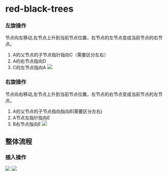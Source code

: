 # red-black-trees

### 左旋操作
节点向左移动,右节点上升到当前节点位置，右节点的左节点变成当前节点的右节点。
1. A的父节点的子节点指针指向C（需要区分左右）
2. A的右节点指向D
3. C的左节点指向A
![](https://tva1.sinaimg.cn/large/008i3skNgy1gqzq7hq5zzj30ym0l813f.jpg)


### 右旋操作
节点向右移动,左节点上升到当前节点位置，左节点的右节点变成当前节点的左节点。
1. A的父节点的子节点指向指向B(需要区分左右)
2. A节点左指针指向E
3. B右节点指向E
![](https://tva1.sinaimg.cn/large/008i3skNgy1gqzq8d5o8hj315m0m814a.jpg)


## 整体流程
### 插入操作
![](https://tva1.sinaimg.cn/large/008i3skNgy1gqzpux3o4kj30xj0u0457.jpg)
![](https://tva1.sinaimg.cn/large/008i3skNgy1gqzpvcyhdcj30u010t0zw.jpg)